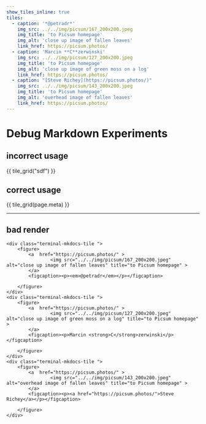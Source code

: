 ```yaml
---
show_tiles_inline: true
tiles:
  - caption: '*@petradr*'
    img_src: ../../img/picsum/167_200x200.jpeg
    img_title: 'to Picsum homepage'
    img_alt: 'close up image of fallen leaves'
    link_href: https://picsum.photos/ 
  - caption: 'Marcin **C**zerwinski'
    img_src: ../../img/picsum/127_200x200.jpeg
    img_title: 'to Picsum homepage'
    img_alt: 'close up image of green moss on a log'
    link_href: https://picsum.photos/ 
  - caption: "[Steve Richey](https://picsum.photos/)"
    img_src: ../../img/picsum/143_200x200.jpeg
    img_title: 'to Picsum homepage'
    img_alt: 'overhead image of fallen leaves'
    link_href: https://picsum.photos/
---
```


# Debug Markdown Experiments

## incorrect usage
{{ tile_grid("sdf") }}

## correct usage
{{ tile_grid(page.meta) }}

---

## bad render
<div class="terminal-mkdocs-tile-grid ">

    <div class="terminal-mkdocs-tile ">
        <figure>
            <a  href="https://picsum.photos/" > 
                    <img src="../../img/picsum/167_200x200.jpeg" alt="close up image of fallen leaves" title="to Picsum homepage" > 
            </a>
            <figcaption><p><em>@petradr</em></p></figcaption>

        </figure>
    </div>
    <div class="terminal-mkdocs-tile ">
        <figure>
            <a  href="https://picsum.photos/" > 
                    <img src="../../img/picsum/127_200x200.jpeg" alt="close up image of green moss on a log" title="to Picsum homepage" > 
            </a>
            <figcaption><p>Marcin <strong>C</strong>zerwinski</p></figcaption>

        </figure>
    </div>
    <div class="terminal-mkdocs-tile ">
        <figure>
            <a  href="https://picsum.photos/" > 
                    <img src="../../img/picsum/143_200x200.jpeg" alt="overhead image of fallen leaves" title="to Picsum homepage" > 
            </a>
            <figcaption><p><a href="https://picsum.photos/">Steve Richey</a></p></figcaption>

        </figure>
    </div>
</div>
